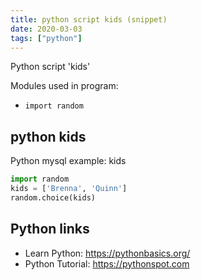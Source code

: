 ```yaml
---
title: python script kids (snippet)
date: 2020-03-03
tags: ["python"]
---
```

Python script 'kids'


Modules used in program: 
* `import random`

## python kids

Python mysql example: kids

```python
import random
kids = ['Brenna', 'Quinn']
random.choice(kids)

```

## Python links

- Learn Python: https://pythonbasics.org/
- Python Tutorial: https://pythonspot.com
